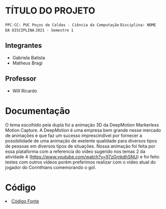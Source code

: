 # TÍTULO DO PROJETO

`PPC-CC: PUC Poços de Caldas - Ciência da Computação`
`Disciplina: NOME DA DISCIPLINA`
`2021 - Semestre 1`

## Integrantes

- Gabriela Batista
- Matheus Bragi

## Professor

- Will Ricardo

# Documentação

O tema escolhido pela dupla foi a animação 3D da DeepMotion Markerless Motion Capture. A DeepMotion é uma empresa bem grande nesse mercado de animações e que faz um sucesso imprescindível por fornecer a possibilidade de uma animação de exelente qualidade para diversos tipos de pessoas em diversos tipos de situações. Nossa animação foi feita por essa plataforma com a referencia do vídeo sugerido nos temas 2 da atividade 4 (https://www.youtube.com/watch?v=97zGmkdhSNU) e foi feito testes com outros vídeos porém preferimos realizar com o vídeo atual do jogador do Corinthians comemorando o gol. 

# Código

<li><a href="src/vídeo (Código-Fonte).md"> Código Fonte</a></li>
